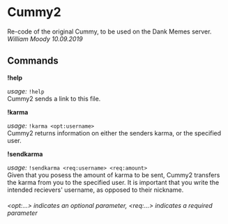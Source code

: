 # Cummy2

Re-code of the original Cummy, to be used on the Dank Memes server. <br>
_William Moody 10.09.2019_ <br>

## Commands

**!help**

_usage:_ `!help` <br>
Cummy2 sends a link to this file.


**!karma**

_usage:_ `!karma <opt:username>` <br>
Cummy2 returns information on either the senders karma, or the specified user.


**!sendkarma**

_usage:_ `!sendkarma <req:username> <req:amount>` <br>
Given that you posess the amount of karma to be sent, Cummy2 transfers the karma from you to the specified user. It is important that you write the intended recievers' username, as opposed to their nickname.

###### _\<opt:...\> indicates an optional parameter, \<req:...\> indicates a required parameter_
